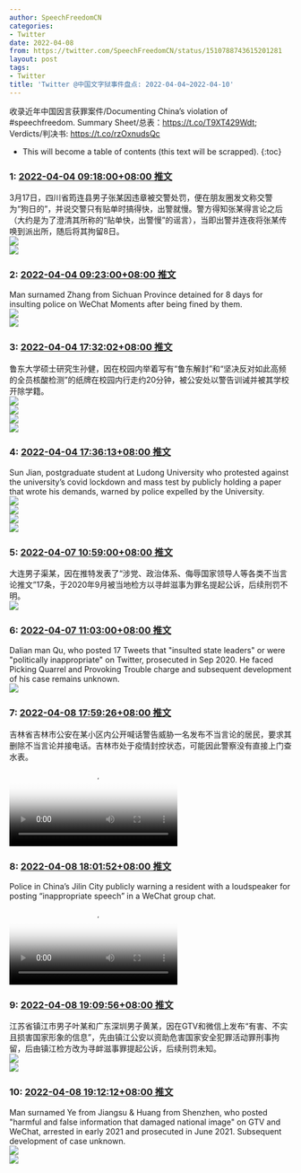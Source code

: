 ```yaml
---
author: SpeechFreedomCN
categories:
- Twitter
date: 2022-04-08
from: https://twitter.com/SpeechFreedomCN/status/1510788743615201281
layout: post
tags:
- Twitter
title: 'Twitter @中国文字狱事件盘点: 2022-04-04~2022-04-10'
---
```


收录近年中国因言获罪案件/Documenting China’s violation of #speechfreedom. Summary Sheet/总表：https://t.co/T9XT429Wdt; Verdicts/判决书: https://t.co/rzOxnudsQc 

* This will become a table of contents (this text will be scrapped).
{:toc}

### 1: [2022-04-04 09:18:00+08:00 推文](https://twitter.com/SpeechFreedomCN/status/1510788743615201281)

3月17日，四川省筠连县男子张某因违章被交警处罚，便在朋友圈发文称交警为“狗日的”，并说交警只有贴单时搞得快，出警就慢。警方得知张某得言论之后（大约是为了澄清其所称的“贴单快，出警慢”的谣言），当即出警并连夜将张某传唤到派出所，随后将其拘留8日。<br><img style="" src="https://pbs.twimg.com/media/FPdBdX-XIAMszGD?format=jpg&amp;name=orig" referrerpolicy="no-referrer"><br><img style="" src="https://pbs.twimg.com/media/FPdBdX5WUAQudHU?format=jpg&amp;name=orig" referrerpolicy="no-referrer">

### 2: [2022-04-04 09:23:00+08:00 推文](https://twitter.com/SpeechFreedomCN/status/1510790001914793991)

Man surnamed Zhang from Sichuan Province detained for 8 days for insulting police on WeChat Moments after being fined by them.<br><img style="" src="https://pbs.twimg.com/media/FPdBTPxWQAEeD-V?format=jpg&amp;name=orig" referrerpolicy="no-referrer"><br><img style="" src="https://pbs.twimg.com/media/FPdBTPwXMAgH09H?format=jpg&amp;name=orig" referrerpolicy="no-referrer">

### 3: [2022-04-04 17:32:02+08:00 推文](https://twitter.com/SpeechFreedomCN/status/1510913073959292933)

鲁东大学硕士研究生孙健，因在校园内举着写有“鲁东解封”和“坚决反对如此高频的全员核酸检测”的纸牌在校园内行走约20分钟，被公安处以警告训诫并被其学校开除学籍。<br><img style="" src="https://pbs.twimg.com/media/FPfW5ofWYAUolMy?format=jpg&amp;name=orig" referrerpolicy="no-referrer"><br><img style="" src="https://pbs.twimg.com/media/FPfW5odXMAA8kZr?format=jpg&amp;name=orig" referrerpolicy="no-referrer"><br><img style="" src="https://pbs.twimg.com/media/FPfW5o1WQAUDcRm?format=jpg&amp;name=orig" referrerpolicy="no-referrer"><br><img style="" src="https://pbs.twimg.com/media/FPfW5o2WQAUDUMF?format=jpg&amp;name=orig" referrerpolicy="no-referrer">

### 4: [2022-04-04 17:36:13+08:00 推文](https://twitter.com/SpeechFreedomCN/status/1510914123814649856)

Sun Jian, postgraduate student at Ludong University who protested against the university’s covid lockdown and mass test by publicly holding a paper that wrote his demands, warned by police expelled by the University.<br><img style="" src="https://pbs.twimg.com/media/FPfXeIcXMAEZ_YD?format=jpg&amp;name=orig" referrerpolicy="no-referrer"><br><img style="" src="https://pbs.twimg.com/media/FPfXeJDXMAAHmpk?format=jpg&amp;name=orig" referrerpolicy="no-referrer"><br><img style="" src="https://pbs.twimg.com/media/FPfXeJcXoAY9odk?format=jpg&amp;name=orig" referrerpolicy="no-referrer"><br><img style="" src="https://pbs.twimg.com/media/FPfXeJcWQAMZWNr?format=jpg&amp;name=orig" referrerpolicy="no-referrer">

### 5: [2022-04-07 10:59:00+08:00 推文](https://twitter.com/SpeechFreedomCN/status/1511901324652146689)

大连男子渠某，因在推特发表了“涉党、政治体系、侮辱国家领导人等各类不当言论推文”17条，于2020年9月被当地检方以寻衅滋事为罪名提起公诉，后续刑罚不明。<br><img style="" src="https://pbs.twimg.com/media/FPrsTwwXoAI-tw9?format=jpg&amp;name=orig" referrerpolicy="no-referrer">

### 6: [2022-04-07 11:03:00+08:00 推文](https://twitter.com/SpeechFreedomCN/status/1511902333139136516)

Dalian man Qu, who posted 17 Tweets that "insulted state leaders" or were "politically inappropriate" on Twitter, prosecuted in Sep 2020. He faced Picking Quarrel and Provoking Trouble charge and subsequent development of his case remains unknown.<br><img style="" src="https://pbs.twimg.com/media/FPrtiC0XsAkaNvZ?format=jpg&amp;name=orig" referrerpolicy="no-referrer">

### 7: [2022-04-08 17:59:26+08:00 推文](https://twitter.com/SpeechFreedomCN/status/1512369519754465289)

吉林省吉林市公安在某小区内公开喊话警告威胁一名发布不当言论的居民，要求其删除不当言论并接电话。吉林市处于疫情封控状态，可能因此警察没有直接上门查水表。<br><video src="https://video.twimg.com/ext_tw_video/1512368813450403842/pu/vid/272x480/HegGfIGsxHLE62C7.mp4?tag=12" controls="controls" poster="https://pbs.twimg.com/ext_tw_video_thumb/1512368813450403842/pu/img/GLcrjZALNcVbDkCP.jpg"></video>

### 8: [2022-04-08 18:01:52+08:00 推文](https://twitter.com/SpeechFreedomCN/status/1512370131040624642)

Police in China’s Jilin City publicly warning a resident with a loudspeaker for posting “inappropriate speech” in a WeChat group chat.<br><video src="https://video.twimg.com/ext_tw_video/1512368813450403842/pu/vid/272x480/HegGfIGsxHLE62C7.mp4?tag=12" controls="controls" poster="https://pbs.twimg.com/ext_tw_video_thumb/1512368813450403842/pu/img/GLcrjZALNcVbDkCP.jpg"></video>

### 9: [2022-04-08 19:09:56+08:00 推文](https://twitter.com/SpeechFreedomCN/status/1512387259558936576)

江苏省镇江市男子叶某和广东深圳男子黄某，因在GTV和微信上发布“有害、不实且损害国家形象的信息”，先由镇江公安以资助危害国家安全犯罪活动罪刑事拘留，后由镇江检方改为寻衅滋事罪提起公诉，后续刑罚未知。<br><img style="" src="https://pbs.twimg.com/media/FP0TRYDXoAYsJuR?format=jpg&amp;name=orig" referrerpolicy="no-referrer"><br><img style="" src="https://pbs.twimg.com/media/FP0TSjFXsAAisee?format=png&amp;name=orig" referrerpolicy="no-referrer">

### 10: [2022-04-08 19:12:12+08:00 推文](https://twitter.com/SpeechFreedomCN/status/1512387831452344324)

Man surnamed Ye from Jiangsu &amp; Huang from Shenzhen, who posted "harmful and false information that damaged national image" on GTV and WeChat,  arrested in early 2021 and prosecuted in June 2021. Subsequent development of case unknown.<br><img style="" src="https://pbs.twimg.com/media/FP0UO0ZWQAAqdt3?format=jpg&amp;name=orig" referrerpolicy="no-referrer"><br><img style="" src="https://pbs.twimg.com/media/FP0UPz7X0AQ5GVY?format=png&amp;name=orig" referrerpolicy="no-referrer">

